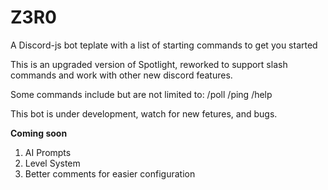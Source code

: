 # Z3R0
A Discord-js bot teplate with a list of starting commands to get you started

This is an upgraded version of Spotlight, reworked to support slash commands and work with other new discord features.

Some commands include but are not limited to:
/poll
/ping
/help

This bot is under development, watch for new fetures, and bugs.

**Coming soon**

1. AI Prompts
2. Level System
3. Better comments for easier configuration 